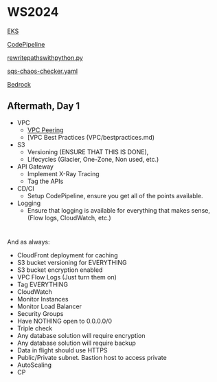 # WS2024

[EKS](EKS/helper.md)

[CodePipeline](CodePipeline/helper.md)

[rewritepathswithpython.py](Lambda@Edge/rewritepathswithpython.py)

[sqs-chaos-checker.yaml](build-sqs.yaml)

[Bedrock](AI-ML/bedrock.md)

## Aftermath, Day 1
- VPC
    - [VPC Peering](VPC/peering.md)
    - [VPC Best Practices (VPC/bestpractices.md)
- S3
    - Versioning (ENSURE THAT THIS IS DONE),
    - Lifecycles (Glacier, One-Zone, Non used, etc.)
- API Gateway
    - Implement X-Ray Tracing
    - Tag the APIs
- CD/CI
    - Setup CodePipeline, ensure you get all of the points available.
- Logging
    - Ensure that logging is available for everything that makes sense, (Flow logs, CloudWatch, etc.)
#

And as always:
- CloudFront deployment for caching
- S3 bucket versioning for EVERYTHING
- S3 bucket encryption enabled
- VPC Flow Logs (Just turn them on)
- Tag EVERYTHING
- CloudWatch
- Monitor Instances
- Monitor Load Balancer
- Security Groups
- Have NOTHING open to 0.0.0.0/0
- Triple check
- Any database solution will require encryption
- Any database solution will require backup
- Data in flight should use HTTPS
- Public/Private subnet. Bastion host to access private
- AutoScaling
- CP

